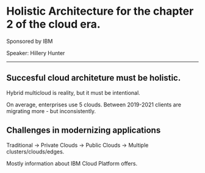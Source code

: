 # Holistic Architecture for the chapter 2 of the cloud era.

Sponsored by IBM

Speaker: Hillery Hunter

---
## Succesful cloud architeture must be holistic.
Hybrid multicloud is reality, but it must be intentional.

On average, enterprises use 5 clouds. Between 2019-2021 clients are migrating more - but inconsistently.

## Challenges in modernizing applications
Traditional -> Private Clouds -> Public Clouds -> Multiple clusters/clouds/edges.

Mostly information about IBM Cloud Platform offers.